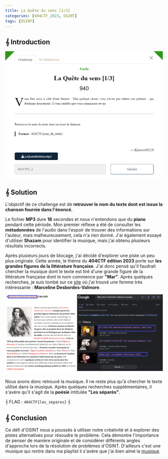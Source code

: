 ```yaml
---
title: La Quête du sens [1/3]
categories: [404CTF_2023, OSINT]
tags: [OSINT]
---
```


## 𝄞 Introduction

![Intro](/assets/images/404CTF_2023/OSINT/La_Quete_du_sens_1/intro.png)


## 𝄞 Solution

L'objectif de ce challenge est de **retrouver le nom du texte dont est issue la chanson fournie dans l'énoncé.**

Le fichier **MP3** dure **16** secondes et nous n'entendons que du **piano** pendant cette période. Mon premier réflexe a été de consulter les **métadonnées** de l'audio dans l'espoir de trouver des informations sur l'auteur, mais malheureusement, cela n'a rien donné. J'ai également essayé d'utiliser **Shazam** pour identifier la musique, mais j'ai obtenu plusieurs résultats incorrects.

Après plusieurs jours de blocage, j'ai décidé d'explorer une piste un peu plus originale. Cette année, le thème du **404CTF édition 2023** porte sur **les grandes figures de la littérature française**. J'ai donc pensé qu'il faudrait chercher la musique dont le texte est tiré d'une grande figure de la littérature française dont le nom commence par **"Mar"**. Après quelques recherches, je suis tombé sur ce [site](https://actus.booknode.com/2016/03/08/journee-de-la-femme-ces-femmes-qui-ont-marque-la-litterature/) où j'ai trouvé une femme très intéressante : **Marceline Desbordes-Valmore**.

![Google](/assets/images/404CTF_2023/OSINT/La_Quete_du_sens_1/google.png)

Nous avons donc retrouvé la musique. Il ne reste plus qu'à chercher le texte utilisé dans la musique. Après quelques recherches supplémentaires, il s'avère qu'il s'agit de la **poésie** intitulée **"Les séparés"**.

𝄞 FLAG : `404CTF{les_separes}` 𝄞


## 𝄞 Conclusion
Ce défi d'OSINT nous a poussés à utiliser notre créativité et à explorer des pistes alternatives pour résoudre le problème. Cela démontre l'importance de penser de manière originale et de considérer différents angles d'approche lors de la résolution de problèmes d'OSINT. D'ailleurs c'est une musique qui rentre dans ma playlist il s'avère que j'ai bien aimé la [musique](https://youtu.be/t-qbh3az3Rk).
  








